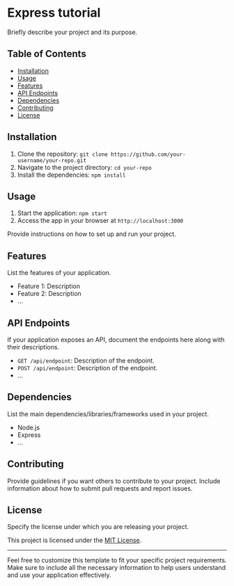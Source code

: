 # Express tutorial

Briefly describe your project and its purpose.

## Table of Contents

- [Installation](#installation)
- [Usage](#usage)
- [Features](#features)
- [API Endpoints](#api-endpoints)
- [Dependencies](#dependencies)
- [Contributing](#contributing)
- [License](#license)

## Installation

1. Clone the repository: `git clone https://github.com/your-username/your-repo.git`
2. Navigate to the project directory: `cd your-repo`
3. Install the dependencies: `npm install`

## Usage

1. Start the application: `npm start`
2. Access the app in your browser at `http://localhost:3000`

Provide instructions on how to set up and run your project.

## Features

List the features of your application.

- Feature 1: Description
- Feature 2: Description
- ...

## API Endpoints

If your application exposes an API, document the endpoints here along with their descriptions.

- `GET /api/endpoint`: Description of the endpoint.
- `POST /api/endpoint`: Description of the endpoint.
- ...

## Dependencies

List the main dependencies/libraries/frameworks used in your project.

- Node.js
- Express
- ...

## Contributing

Provide guidelines if you want others to contribute to your project. Include information about how to submit pull requests and report issues.

## License

Specify the license under which you are releasing your project.

This project is licensed under the [MIT License](https://opensource.org/licenses/MIT).

---

Feel free to customize this template to fit your specific project requirements. Make sure to include all the necessary information to help users understand and use your application effectively.
